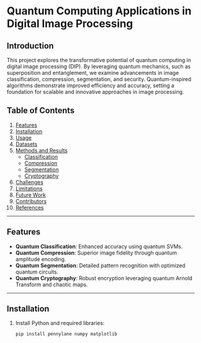 # Quantum Computing Applications in Digital Image Processing

## Introduction

This project explores the transformative potential of quantum computing in digital image processing (DIP). By leveraging quantum mechanics, such as superposition and entanglement, we examine advancements in image classification, compression, segmentation, and security. Quantum-inspired algorithms demonstrate improved efficiency and accuracy, setting a foundation for scalable and innovative approaches in image processing.

## Table of Contents

1. [Features](#features)
2. [Installation](#installation)
3. [Usage](#usage)
4. [Datasets](#datasets)
5. [Methods and Results](#methods-and-results)
    - [Classification](#classification)
    - [Compression](#compression)
    - [Segmentation](#segmentation)
    - [Cryptography](#cryptography)
6. [Challenges](#challenges)
7. [Limitations](#limitations)
8. [Future Work](#future-work)
9. [Contributors](#contributors)
10. [References](#references)

---

## Features

- **Quantum Classification**: Enhanced accuracy using quantum SVMs.
- **Quantum Compression**: Superior image fidelity through quantum amplitude encoding.
- **Quantum Segmentation**: Detailed pattern recognition with optimized quantum circuits.
- **Quantum Cryptography**: Robust encryption leveraging quantum Arnold Transform and chaotic maps.

---

## Installation

1. Install Python and required libraries:
   ```bash
   pip install pennylane numpy matplotlib
